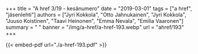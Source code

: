 +++
title = "A href 3/19 - kesänumero"
date = "2019-03-01"
tags = ["a href", "jäsenlehti"]
authors = ["Jyri Kokkola", "Otto Jahnukainen", "Jyri Kokkola", "Juuso Koistinen", "Taavi Heinonen", "Emma Nevala", "Emilia Vaaronen"]
summary = " "
banner = "/img/a-href/a-href-193.webp"
url = "ahref/193"
+++

{{< embed-pdf url="./a-href-193.pdf" >}}
